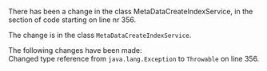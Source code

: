 There has been a change in the class MetaDataCreateIndexService, in the section of code starting on line nr 356.
  
The change is in the class ```MetaDataCreateIndexService```.
  
The following changes have been made:  
Changed type reference from ```java.lang.Exception``` to ```Throwable``` on line 356.  
